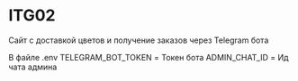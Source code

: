 # ITG02
 Сайт с доставкой цветов и получение заказов через Telegram бота


В файле .env
TELEGRAM_BOT_TOKEN = Токен бота
ADMIN_CHAT_ID = Ид чата админа
